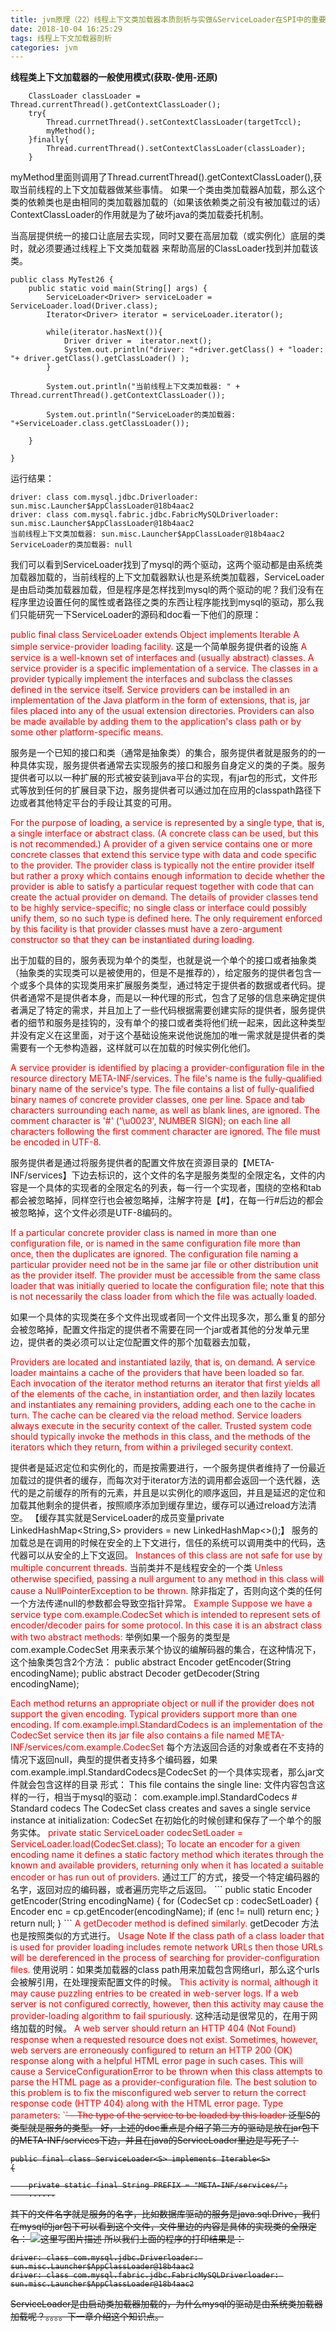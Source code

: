 ```yaml
---
title: jvm原理（22）线程上下文类加载器本质剖析与实做&ServiceLoader在SPI中的重要作用分析
date: 2018-10-04 16:25:29
tags: 线程上下文加载器剖析
categories: jvm
---
```



   **线程类上下文加载器的一般使用模式(获取-使用-还原)**
<!-- more -->

```
    ClassLoader classLoader = Thread.currentThread().getContextClassLoader();
    try{
        Thread.currnetThread().setContextClassLoader(targetTccl);
        myMethod();
    }finally{
        Thread.currentThread().setContextClassLoader(classLoader);
    }
```
   myMethod里面则调用了Thread.currentThread().getContextClassLoader(),获取当前线程的上下文加载器做某些事情。
    如果一个类由类加载器A加载，那么这个类的依赖类也是由相同的类加载器加载的（如果该依赖类之前没有被加载过的话）
    ContextClassLoader的作用就是为了破坏java的类加载委托机制。

   当高层提供统一的接口让底层去实现，同时又要在高层加载（或实例化）底层的类时，就必须要通过线程上下文类加载器
    来帮助高层的ClassLoader找到并加载该类。

```
public class MyTest26 {
    public static void main(String[] args) {
        ServiceLoader<Driver> serviceLoader = ServiceLoader.load(Driver.class);
        Iterator<Driver> iterator = serviceLoader.iterator();

        while(iterator.hasNext()){
            Driver driver =  iterator.next();
            System.out.println("driver: "+driver.getClass() + "loader: "+ driver.getClass().getClassLoader() );
        }

        System.out.println("当前线程上下文类加载器: " + Thread.currentThread().getContextClassLoader());

        System.out.println("ServiceLoader的类加载器: "+ServiceLoader.class.getClassLoader());

    }

}

```
运行结果：

```
driver: class com.mysql.jdbc.Driverloader: sun.misc.Launcher$AppClassLoader@18b4aac2
driver: class com.mysql.fabric.jdbc.FabricMySQLDriverloader: sun.misc.Launcher$AppClassLoader@18b4aac2
当前线程上下文类加载器: sun.misc.Launcher$AppClassLoader@18b4aac2
ServiceLoader的类加载器: null
```
我们可以看到ServiceLoader找到了mysql的两个驱动，这两个驱动都是由系统类加载器加载的，当前线程的上下文加载器默认也是系统类加载器，ServiceLoader是由启动类加载器加载，但是程序是怎样找到mysql的两个驱动的呢？我们没有在程序里边设置任何的属性或者路径之类的东西让程序能找到mysql的驱动，那么我们只能研究一下ServiceLoader的源码和doc看一下他们的原理：

<font color="#FF0000">
public final class ServiceLoader  extends Object implements Iterable
A simple service-provider loading facility.
</font>
这是一个简单服务提供者的设施

<font color="#FF0000">
A service is a well-known set of interfaces and (usually abstract) classes. A service provider is a specific implementation of a service. The classes in a provider typically implement the interfaces and subclass the classes defined in the service itself. Service providers can be installed in an implementation of the Java platform in the form of extensions, that is, jar files placed into any of the usual extension directories. Providers can also be made available by adding them to the application's class path or by some other platform-specific means.
</font>

服务是一个已知的接口和类（通常是抽象类）的集合，服务提供者就是服务的的一种具体实现，服务提供者通常去实现服务的接口和服务自身定义的类的子类。服务提供者可以以一种扩展的形式被安装到java平台的实现，有jar包的形式，文件形式等放到任何的扩展目录下边，服务提供者可以通过加在应用的classpath路径下边或者其他特定平台的手段让其变的可用。

<font color="#FF0000">
For the purpose of loading, a service is represented by a single type, that is, a single interface or abstract class. (A concrete class can be used, but this is not recommended.) A provider of a given service contains one or more concrete classes that extend this service type with data and code specific to the provider. The provider class is typically not the entire provider itself but rather a proxy which contains enough information to decide whether the provider is able to satisfy a particular request together with code that can create the actual provider on demand. The details of provider classes tend to be highly service-specific; no single class or interface could possibly unify them, so no such type is defined here. The only requirement enforced by this facility is that provider classes must have a zero-argument constructor so that they can be instantiated during loading.
</font>

出于加载的目的，服务表现为单个的类型，也就是说一个单个的接口或者抽象类（抽象类的实现类可以是被使用的，但是不是推荐的），给定服务的提供者包含一个或多个具体的实现类用来扩展服务类型，通过特定于提供者的数据或者代码。提供者通常不是提供者本身，而是以一种代理的形式，包含了足够的信息来确定提供者满足了特定的需求，并且加上了一些代码根据需要创建实际的提供者，服务提供者的细节和服务是挂钩的，没有单个的接口或者类将他们统一起来，因此这种类型并没有定义在这里面，对于这个基础设施来说他说施加的唯一需求就是提供者的类需要有一个无参构造器，这样就可以在加载的时候实例化他们。

<font color="#FF0000">
A service provider is identified by placing a provider-configuration file in the resource directory META-INF/services. The file's name is the fully-qualified binary name of the service's type. The file contains a list of fully-qualified binary names of concrete provider classes, one per line. Space and tab characters surrounding each name, as well as blank lines, are ignored. The comment character is '#' ('\u0023', NUMBER SIGN); on each line all characters following the first comment character are ignored. The file must be encoded in UTF-8.
</font>

服务提供者是通过将服务提供者的配置文件放在资源目录的【META-INF/services】下边去标识的，这个文件的名字是服务类型的全限定名，文件的内容是一个具体的实现者的全限定名的列表，每一行一个实现者，围绕的空格和tab都会被忽略掉，同样空行也会被忽略掉，注解字符是【#】，在每一行#后边的都会被忽略掉，这个文件必须是UTF-8编码的。

<font color="#FF0000">
If a particular concrete provider class is named in more than one configuration file, or is named in the same configuration file more than once, then the duplicates are ignored. The configuration file naming a particular provider need not be in the same jar file or other distribution unit as the provider itself. The provider must be accessible from the same class loader that was initially queried to locate the configuration file; note that this is not necessarily the class loader from which the file was actually loaded.
</font>

如果一个具体的实现类在多个文件出现或者同一个文件出现多次，那么重复的部分会被忽略掉，配置文件指定的提供者不需要在同一个jar或者其他的分发单元里边，提供者的类必须可以让定位配置文件的那个加载器去加载，

<font color="#FF0000">
Providers are located and instantiated lazily, that is, on demand. A service loader maintains a cache of the providers that have been loaded so far. Each invocation of the iterator method returns an iterator that first yields all of the elements of the cache, in instantiation order, and then lazily locates and instantiates any remaining providers, adding each one to the cache in turn. The cache can be cleared via the reload method.
Service loaders always execute in the security context of the caller. Trusted system code should typically invoke the methods in this class, and the methods of the iterators which they return, from within a privileged security context.
</font>

提供者是延迟定位和实例化的，而是按需要进行，一个服务提供者维持了一份最近加载过的提供者的缓存，而每次对于iterator方法的调用都会返回一个迭代器，迭代的是之前缓存的所有的元素，并且是以实例化的顺序返回，并且是延迟的定位和加载其他剩余的提供者，按照顺序添加到缓存里边，缓存可以通过reload方法清空。
【缓存其实就是ServiceLoader的成员变量private LinkedHashMap<String,S> providers = new LinkedHashMap<>();】
服务的加载总是在调用的时候在安全的上下文进行，信任的系统可以调用类中的代码，迭代器可以从安全的上下文返回。
<font color="#FF0000">
Instances of this class are not safe for use by multiple concurrent threads.
</font>
当前类并不是线程安全的一个类
<font color="#FF0000">
Unless otherwise specified, passing a null argument to any method in this class will cause a NullPointerException to be thrown.
</font>
除非指定了，否则向这个类的任何一个方法传递null的参数都会导致空指针异常。
<font color="#FF0000">
Example Suppose we have a service type com.example.CodecSet which is intended to represent sets of encoder/decoder pairs for some protocol. In this case it is an abstract class with two abstract methods:
</font>
举例如果一个服务的类型是 com.example.CodecSet 用来表示某个协议的编解码器的集合，在这种情况下，这个抽象类包含2个方法：
   public abstract Encoder getEncoder(String encodingName);
   public abstract Decoder getDecoder(String encodingName);

   <font color="#FF0000">
Each method returns an appropriate object or null if the provider does not support the given encoding. Typical providers support more than one encoding.
If com.example.impl.StandardCodecs is an implementation of the CodecSet service then its jar file also contains a file named
   META-INF/services/com.example.CodecSet
   </font>
   每个方法返回合适的对象或者在不支持的情况下返回null，典型的提供者支持多个编码器，如果 com.example.impl.StandardCodecs是CodecSet 的一个具体实现者，那么jar文件就会包含这样的目录 形式：
This file contains the single line:
文件内容包含这样的一行，相当于mysql的驱动：
   com.example.impl.StandardCodecs    # Standard codecs
The CodecSet class creates and saves a single service instance at initialization:
CodecSet 在初始化的时候创建和保存了一个单个的服务实体。
<font color="#FF0000">
   private static ServiceLoader<CodecSet> codecSetLoader = ServiceLoader.load(CodecSet.class);
To locate an encoder for a given encoding name it defines a static factory method which iterates through the known and available providers, returning only when it has located a suitable encoder or has run out of providers.
</font>
通过工厂的方式，接受一个特定编码器的名字，返回对应的编码器，或者遍历完毕之后返回。
```
   public static Encoder getEncoder(String encodingName) {
       for (CodecSet cp : codecSetLoader) {
           Encoder enc = cp.getEncoder(encodingName);
           if (enc != null)
               return enc;
       }
       return null;
   }
   ```
<font color="#FF0000">
A getDecoder method is defined similarly.
</font>
getDecoder 方法也是按照类似的方式进行。
<font color="#FF0000">
Usage Note If the class path of a class loader that is used for provider loading includes remote network URLs then those URLs will be dereferenced in the process of searching for provider-configuration files.
</font>
使用说明：如果类加载器的class path用来加载包含网络url，那么这个urls会被解引用，在处理搜索配置文件的时候。
<font color="#FF0000">
This activity is normal, although it may cause puzzling entries to be created in web-server logs. If a web server is not configured correctly, however, then this activity may cause the provider-loading algorithm to fail spuriously.
</font>
这种活动是很常见的，在用于网络加载的时候。
<font color="#FF0000">
A web server should return an HTTP 404 (Not Found) response when a requested resource does not exist. Sometimes, however, web servers are erroneously configured to return an HTTP 200 (OK) response along with a helpful HTML error page in such cases. This will cause a ServiceConfigurationError to be thrown when this class attempts to parse the HTML page as a provider-configuration file. The best solution to this problem is to fix the misconfigured web server to return the correct response code (HTTP 404) along with the HTML error page.
Type parameters:
`<S>` - The type of the service to be loaded by this loader
</font>
泛型S的类型就是服务的类型。
好，上述的doc重点是介绍了第三方的驱动是放在jar包下的META-INF/services下边，并且在java的ServiceLoader里边是写死了：

```
public final class ServiceLoader<S> implements Iterable<S>
{

    private static final String PREFIX = "META-INF/services/";
    ......
```

其下的文件名字就是服务的名字，比如数据库驱动的服务是java.sql.Drive，我们在mysql的jar包下可以看到这个文件，文件里边的内容是具体的实现类的全限定名：
![这里写图片描述](2018/10/04/jvm原理（22）线程上下文类加载器本质剖析与实做-ServiceLoader在SPI中的重要作用分析/20180423223716178.png)
所以我们上面的程序的打印结果是：

```
driver: class com.mysql.jdbc.Driverloader: sun.misc.Launcher$AppClassLoader@18b4aac2
driver: class com.mysql.fabric.jdbc.FabricMySQLDriverloader: sun.misc.Launcher$AppClassLoader@18b4aac2
```
ServiceLoader是由启动类加载器加载的，为什么mysql的驱动是由系统类加载器加载呢？。。。。下一章介绍这个知识点。
